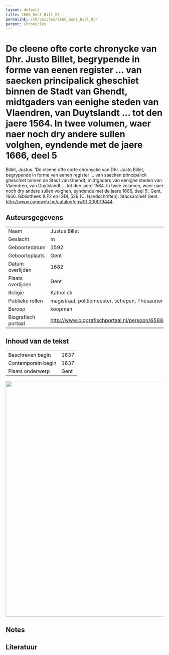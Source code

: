 ```yaml
---
layout: default
title: 1666_Gent_Bill_05
permalink: /chronicles/1666_Gent_Bill_05/
parent: Chronicles
--- 
```



# De cleene ofte corte chronycke van Dhr. Justo Billet, begrypende in forme van eenen register ... van saecken principalick gheschiet binnen de Stadt van Ghendt, midtgaders van eenighe steden van Vlaendren, van Duytslandt ... tot den jaere 1564. In twee volumen, waer naer noch dry andere sullen volghen, eyndende met de jaere 1666, deel 5 

Billet, Justus. ‘De cleene ofte corte chronycke van Dhr. Justo Billet, begrypende in forme van eenen register ... van saecken principalick gheschiet binnen de Stadt van Ghendt, midtgaders van eenighe steden van Vlaendren, van Duytslandt ... tot den jaere 1564. In twee volumen, waer naer noch dry andere sullen volghen, eyndende met de jaere 1666, deel 5’. Gent, 1666. Bibliotheek 1LF2 en lGDl, 529 (C. Handschriften). Stadsarchief Gent. http://www.cageweb.be/catalog/cgw01:000019444. 

## Auteursgegevens 

| | | 
| --------------- | --------------- | 
| Naam | Justus Billet | 
| Geslacht | m | 
 | Geboortedatum | 1592 | 
| Geboorteplaats | Gent | 
| Datum overlijden | 1682 | 
| Plaats overlijden | Gent | 
| Religie | Katholiek | 
| Publieke rollen | magistraat, politiemeester, schepen, Thesaurier | 
| Beroep | koopman | 
| Biografisch portaal | http://www.biografischportaal.nl/persoon/65880947 | 

## Inhoud van de tekst 

| | | 
| --------------- | --------------- | 
| Beschreven begin | 1637 | 
| Contemporain begin | 1637 | 
| Plaats onderwerp | Gent | 

[<img src="..\..\barplots_chronicles\1666_Gent_Bill_05.jpg" width="750"/>](..\..\barplots_chronicles\1666_Gent_Bill_05.jpg) 

## Notes 

## Literatuur 

